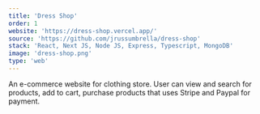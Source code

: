 ```yaml
---
title: 'Dress Shop'
order: 1
website: 'https://dress-shop.vercel.app/'
source: 'https://github.com/jrussumbrella/dress-shop'
stack: 'React, Next JS, Node JS, Express, Typescript, MongoDB'
image: 'dress-shop.png'
type: 'web'
---
```


An e-commerce website for clothing store. User can view and search for products, add to cart, purchase products that uses Stripe and Paypal for payment.
